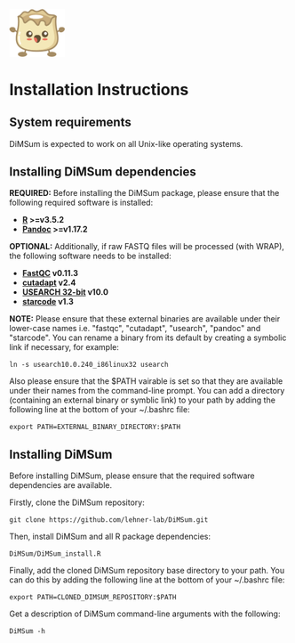 <p align="left">
  <img src="../Dumpling.png" width="100">
</p>

# Installation Instructions

## System requirements

DiMSum is expected to work on all Unix-like operating systems.

## Installing DiMSum dependencies

**REQUIRED:** Before installing the DiMSum package, please ensure that the following required software is installed:

* **[R](https://www.r-project.org/) >=v3.5.2**
* **[Pandoc](https://pandoc.org/installing.html) >=v1.17.2**

**OPTIONAL:** Additionally, if raw FASTQ files will be processed (with WRAP), the following software needs to be installed:

* **[FastQC](https://www.bioinformatics.babraham.ac.uk/projects/fastqc/) v0.11.3**
* **[cutadapt](https://cutadapt.readthedocs.io/en/stable/) v2.4**
* **[USEARCH 32-bit](https://drive5.com/usearch/download.html) v10.0**
* **[starcode](https://github.com/gui11aume/starcode) v1.3**

**NOTE:** Please ensure that these external binaries are available under their lower-case names i.e. "fastqc", "cutadapt", "usearch", "pandoc" and "starcode". You can rename a binary from its default by creating a symbolic link if necessary, for example:
```
ln -s usearch10.0.240_i86linux32 usearch 
```
Also please ensure that the $PATH vairable is set so that they are available under their names from the command-line prompt. You can add a directory (containing an external binary or symblic link) to your path by adding the following line at the bottom of your ~/.bashrc file:
```
export PATH=EXTERNAL_BINARY_DIRECTORY:$PATH
```

## Installing DiMSum

Before installing DiMSum, please ensure that the required software dependencies are available.

Firstly, clone the DiMSum repository:
```
git clone https://github.com/lehner-lab/DiMSum.git
```
Then, install DiMSum and all R package dependencies:
```
DiMSum/DiMSum_install.R
```
Finally, add the cloned DiMSum repository base directory to your path. You can do this by adding the following line at the bottom of your ~/.bashrc file:
```
export PATH=CLONED_DIMSUM_REPOSITORY:$PATH
```
Get a description of DiMSum command-line arguments with the following:
```
DiMSum -h
```
